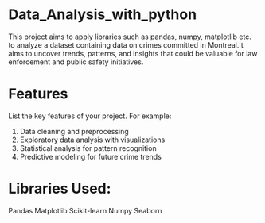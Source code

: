# Data_Analysis_with_python
 This project aims to apply libraries such as pandas, numpy, matplotlib etc. to analyze a dataset containing data on crimes committed in Montreal.It aims to uncover trends, patterns, and insights that could be valuable for law enforcement and public safety initiatives.

# Features
List the key features of your project. For example:
1. Data cleaning and preprocessing
2. Exploratory data analysis with visualizations
3. Statistical analysis for pattern recognition
4. Predictive modeling for future crime trends

# Libraries Used:
Pandas
Matplotlib
Scikit-learn
Numpy
Seaborn